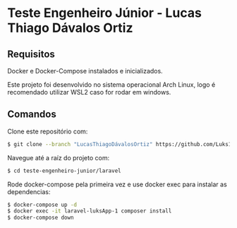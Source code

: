 # Teste Engenheiro Júnior - Lucas Thiago Dávalos Ortiz

## Requisitos

Docker e Docker-Compose instalados e inicializados.

Este projeto foi desenvolvido no sistema operacional Arch Linux, logo é recomendado utilizar WSL2 caso for rodar em windows.

## Comandos

Clone este repositório com:

```bash
$ git clone --branch "LucasThiagoDávalosOrtiz" https://github.com/Luks17/teste-engenheiro-junior.git
```

Navegue até a raíz do projeto com:

```bash
$ cd teste-engenheiro-junior/laravel
```

Rode docker-compose pela primeira vez e use docker exec para instalar as dependencias:

```bash
$ docker-compose up -d
$ docker exec -it laravel-luksApp-1 composer install
$ docker-compose down
```
